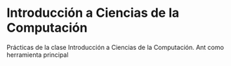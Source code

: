 # Introducción a Ciencias de la Computación
Prácticas de la clase Introducción a Ciencias de la Computación.
Ant como herramienta principal
